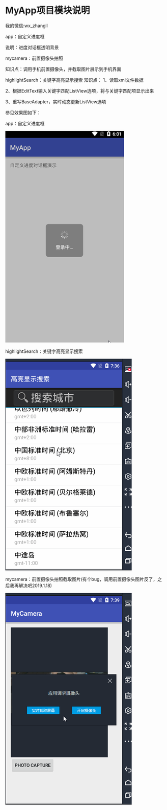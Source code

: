 # MyApp项目模块说明
我的微信:wx_zhangll

app：自定义进度框

说明：进度对话框透明背景

mycamera：前置摄像头拍照

知识点：调用手机前置摄像头，并截取图片展示到手机界面

highlightSearch：关键字高亮显示搜索
知识点：
1、读取xml文件数据

2、根据EditText输入关键字匹配ListView选项，将与关键字匹配项显示出来

3、重写BaseAdapter，实时动态更新ListView选项

参见效果图如下：

app：自定义进度框

![image](https://github.com/redoforient/MyApp/raw/master/app/progressDialog.gif)

highlightSearch：关键字高亮显示搜索

![image](https://github.com/redoforient/MyApp/raw/master/highlightSearch/highLighKeySearch.gif)

mycamera：前置摄像头拍照截取图片(有个bug，调用前置摄像头图片反了，之后我再解决吧2019.1.18)

![image](https://github.com/redoforient/MyApp/raw/master/mycamera/mycamera.gif)
